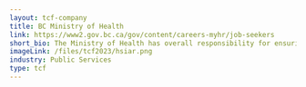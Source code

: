 ```yaml
---
layout: tcf-company
title: BC Ministry of Health
link: https://www2.gov.bc.ca/gov/content/careers-myhr/job-seekers
short_bio: The Ministry of Health has overall responsibility for ensuring that quality, appropriate, cost effective and timely health services are available for all British Columbians.
imageLink: /files/tcf2023/hsiar.png
industry: Public Services
type: tcf
---
```

